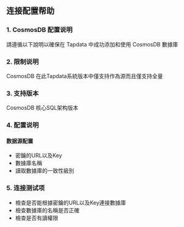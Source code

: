 ## **连接配置帮助**

### **1. CosmosDB 配置说明**

請遵循以下說明以確保在 Tapdata 中成功添加和使用 CosmosDB 數據庫

### **2. 限制说明**

CosmosDB 在此Tapdata系統版本中僅支持作為源而且僅支持全量

### **3. 支持版本**

CosmosDB 核心SQL架构版本

### **4. 配置说明**

#### 数据源配置
- 密鑰的URL以及Key
- 數據庫名稱
- 讀取數據庫的一致性級別

### **5. 连接测试项**

- 檢查是否能根據密鑰的URL以及Key連接數據庫
- 檢查數據庫的名稱是否正確
- 檢查是否有讀權限
